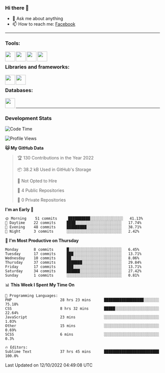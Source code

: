 ### Hi there 👋

<!-- - 🔭 I’m currently working on [huyviet] -->
- 💬 Ask me about anything
- 📫 How to reach me: [Facebook]
<!-- - ⚡ Fun fact: abc -->

---

### Tools:
<img align='left' height="32" width="32" src="https://cdn.jsdelivr.net/npm/simple-icons@4.8.0/icons/phpstorm.svg" />
<img align='left' height="32" width="32" src="https://cdn.jsdelivr.net/npm/simple-icons@4.8.0/icons/sublimetext.svg" />
<img align='left' height="32" width="32" src="https://cdn.jsdelivr.net/npm/simple-icons@4.8.0/icons/laragon.svg" />
<img align='left' height="32" width="32" src="https://cdn.jsdelivr.net/npm/simple-icons@4.8.0/icons/xampp.svg" />
<br>

### Libraries and frameworks:
<img align='left' height="32" width="32" src="https://cdn.jsdelivr.net/npm/simple-icons@4.8.0/icons/laravel.svg" />
<img align='left' height="32" width="32" src="https://cdn.jsdelivr.net/npm/simple-icons@4.8.0/icons/jquery.svg" />
<br>

### Databases:
<img align='left' height="32" width="32" src="https://cdn.jsdelivr.net/npm/simple-icons@4.8.0/icons/mysql.svg" />
<br>

---
### Development Stats
<!--START_SECTION:waka-->
![Code Time](http://img.shields.io/badge/Code%20Time-202%20hrs%203%20mins-blue)

![Profile Views](http://img.shields.io/badge/Profile%20Views-0-blue)

**🐱 My GitHub Data** 

> 🏆 130 Contributions in the Year 2022
 > 
> 📦 38.2 kB Used in GitHub's Storage 
 > 
> 🚫 Not Opted to Hire
 > 
> 📜 4 Public Repositories 
 > 
> 🔑 0 Private Repositories  
 > 
**I'm an Early 🐤** 

```text
🌞 Morning    51 commits     ██████████░░░░░░░░░░░░░░░   41.13% 
🌆 Daytime    22 commits     ████░░░░░░░░░░░░░░░░░░░░░   17.74% 
🌃 Evening    48 commits     █████████░░░░░░░░░░░░░░░░   38.71% 
🌙 Night      3 commits      ░░░░░░░░░░░░░░░░░░░░░░░░░   2.42%

```
📅 **I'm Most Productive on Thursday** 

```text
Monday       8 commits      █░░░░░░░░░░░░░░░░░░░░░░░░   6.45% 
Tuesday      17 commits     ███░░░░░░░░░░░░░░░░░░░░░░   13.71% 
Wednesday    10 commits     ██░░░░░░░░░░░░░░░░░░░░░░░   8.06% 
Thursday     37 commits     ███████░░░░░░░░░░░░░░░░░░   29.84% 
Friday       17 commits     ███░░░░░░░░░░░░░░░░░░░░░░   13.71% 
Saturday     34 commits     ██████░░░░░░░░░░░░░░░░░░░   27.42% 
Sunday       1 commits      ░░░░░░░░░░░░░░░░░░░░░░░░░   0.81%

```


📊 **This Week I Spent My Time On** 

```text
💬 Programming Languages: 
PHP                      28 hrs 23 mins      ██████████████████░░░░░░░   75.18% 
CSS                      8 hrs 32 mins       █████░░░░░░░░░░░░░░░░░░░░   22.64% 
JavaScript               23 mins             ░░░░░░░░░░░░░░░░░░░░░░░░░   1.03% 
Other                    15 mins             ░░░░░░░░░░░░░░░░░░░░░░░░░   0.69% 
SCSS                     6 mins              ░░░░░░░░░░░░░░░░░░░░░░░░░   0.3%

🔥 Editors: 
Sublime Text             37 hrs 45 mins      █████████████████████████   100.0%

```


 Last Updated on 12/10/2022 04:49:08 UTC
<!--END_SECTION:waka-->

[huyviet]: https://huyviet.vn/
[Facebook]: https://www.facebook.com/profile.php?id=100075294702642
